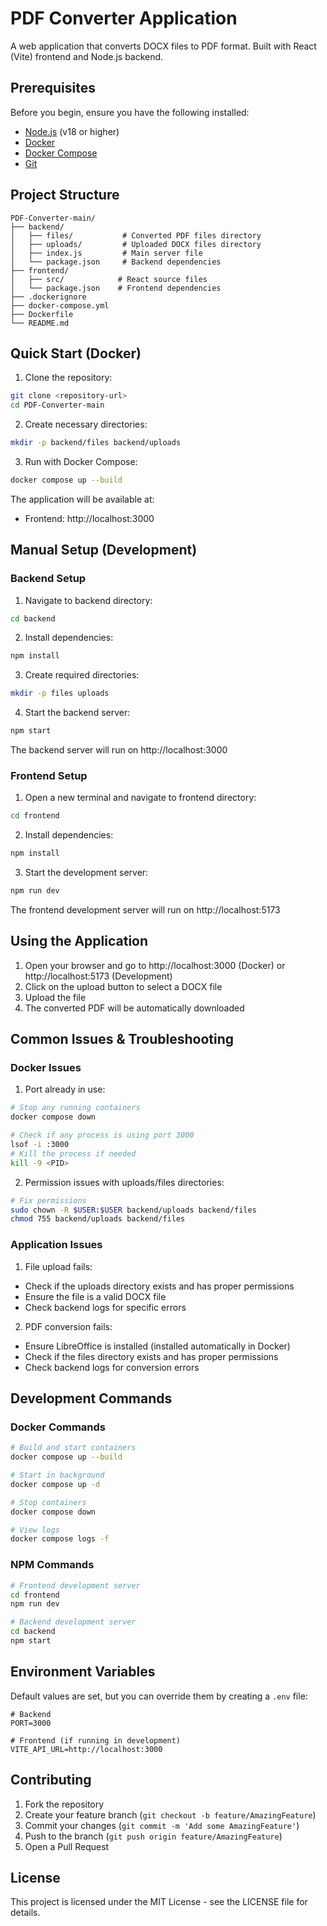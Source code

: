 # PDF Converter Application

A web application that converts DOCX files to PDF format. Built with React (Vite) frontend and Node.js backend.

## Prerequisites

Before you begin, ensure you have the following installed:
- [Node.js](https://nodejs.org/) (v18 or higher)
- [Docker](https://www.docker.com/get-started)
- [Docker Compose](https://docs.docker.com/compose/install/)
- [Git](https://git-scm.com/downloads)

## Project Structure
```
PDF-Converter-main/
├── backend/
│   ├── files/           # Converted PDF files directory
│   ├── uploads/         # Uploaded DOCX files directory
│   ├── index.js         # Main server file
│   └── package.json     # Backend dependencies
├── frontend/
│   ├── src/            # React source files
│   └── package.json    # Frontend dependencies
├── .dockerignore
├── docker-compose.yml
├── Dockerfile
└── README.md
```

## Quick Start (Docker)

1. Clone the repository:
```bash
git clone <repository-url>
cd PDF-Converter-main
```

2. Create necessary directories:
```bash
mkdir -p backend/files backend/uploads
```

3. Run with Docker Compose:
```bash
docker compose up --build
```

The application will be available at:
- Frontend: http://localhost:3000

## Manual Setup (Development)

### Backend Setup

1. Navigate to backend directory:
```bash
cd backend
```

2. Install dependencies:
```bash
npm install
```

3. Create required directories:
```bash
mkdir -p files uploads
```

4. Start the backend server:
```bash
npm start
```

The backend server will run on http://localhost:3000

### Frontend Setup

1. Open a new terminal and navigate to frontend directory:
```bash
cd frontend
```

2. Install dependencies:
```bash
npm install
```

3. Start the development server:
```bash
npm run dev
```

The frontend development server will run on http://localhost:5173

## Using the Application

1. Open your browser and go to http://localhost:3000 (Docker) or http://localhost:5173 (Development)
2. Click on the upload button to select a DOCX file
3. Upload the file
4. The converted PDF will be automatically downloaded

## Common Issues & Troubleshooting

### Docker Issues

1. Port already in use:
```bash
# Stop any running containers
docker compose down

# Check if any process is using port 3000
lsof -i :3000
# Kill the process if needed
kill -9 <PID>
```

2. Permission issues with uploads/files directories:
```bash
# Fix permissions
sudo chown -R $USER:$USER backend/uploads backend/files
chmod 755 backend/uploads backend/files
```

### Application Issues

1. File upload fails:
- Check if the uploads directory exists and has proper permissions
- Ensure the file is a valid DOCX file
- Check backend logs for specific errors

2. PDF conversion fails:
- Ensure LibreOffice is installed (installed automatically in Docker)
- Check if the files directory exists and has proper permissions
- Check backend logs for conversion errors

## Development Commands

### Docker Commands
```bash
# Build and start containers
docker compose up --build

# Start in background
docker compose up -d

# Stop containers
docker compose down

# View logs
docker compose logs -f
```

### NPM Commands
```bash
# Frontend development server
cd frontend
npm run dev

# Backend development server
cd backend
npm start
```

## Environment Variables

Default values are set, but you can override them by creating a `.env` file:

```env
# Backend
PORT=3000

# Frontend (if running in development)
VITE_API_URL=http://localhost:3000
```

## Contributing

1. Fork the repository
2. Create your feature branch (`git checkout -b feature/AmazingFeature`)
3. Commit your changes (`git commit -m 'Add some AmazingFeature'`)
4. Push to the branch (`git push origin feature/AmazingFeature`)
5. Open a Pull Request

## License

This project is licensed under the MIT License - see the LICENSE file for details.